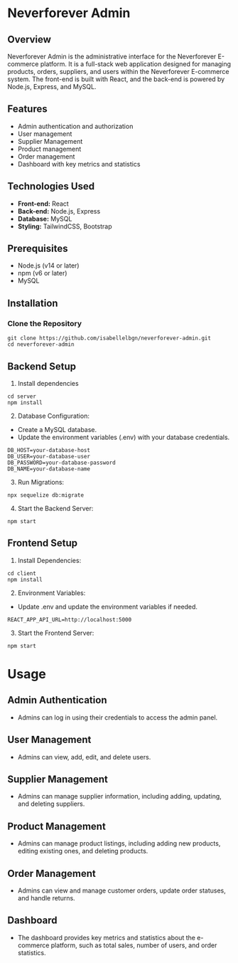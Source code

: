 # Neverforever Admin

## Overview
Neverforever Admin is the administrative interface for the Neverforever E-commerce platform. It is a full-stack web application designed for managing products, orders, suppliers, and users within the Neverforever E-commerce system. The front-end is built with React, and the back-end is powered by Node.js, Express, and MySQL.

## Features
- Admin authentication and authorization
- User management
- Supplier Management
- Product management 
- Order management
- Dashboard with key metrics and statistics

## Technologies Used
- **Front-end:** React
- **Back-end:** Node.js, Express
- **Database:** MySQL
- **Styling:** TailwindCSS, Bootstrap

## Prerequisites
- Node.js (v14 or later)
- npm (v6 or later)
- MySQL

## Installation

### Clone the Repository
```
git clone https://github.com/isabellelbgn/neverforever-admin.git
cd neverforever-admin
```

## Backend Setup
1. Install dependencies
```
cd server
npm install
```

2. Database Configuration:
- Create a MySQL database.
- Update the environment variables (.env) with your database credentials.
```
DB_HOST=your-database-host
DB_USER=your-database-user
DB_PASSWORD=your-database-password
DB_NAME=your-database-name
```

3. Run Migrations:
```
npx sequelize db:migrate
```

4. Start the Backend Server:
```
npm start
```

## Frontend Setup
1. Install Dependencies:
```
cd client
npm install
```

2. Environment Variables:
- Update .env and update the environment variables if needed.
```
REACT_APP_API_URL=http://localhost:5000
```

3. Start the Frontend Server:
```
npm start
```

# Usage
## Admin Authentication
- Admins can log in using their credentials to access the admin panel.
## User Management
- Admins can view, add, edit, and delete users.
## Supplier Management
- Admins can manage supplier information, including adding, updating, and deleting suppliers.
## Product Management
- Admins can manage product listings, including adding new products, editing existing ones, and deleting products.
## Order Management
- Admins can view and manage customer orders, update order statuses, and handle returns.
## Dashboard
- The dashboard provides key metrics and statistics about the e-commerce platform, such as total sales, number of users, and order statistics.


